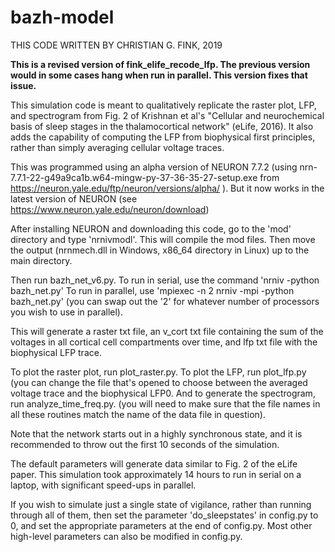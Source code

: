 # bazh-model
THIS CODE WRITTEN BY CHRISTIAN G. FINK, 2019

**This is a revised version of fink_elife_recode_lfp. The previous version would in some cases hang when run in parallel. This version
fixes that issue.**

This simulation code is meant to qualitatively replicate the raster plot, LFP, and spectrogram from Fig. 2 
of Krishnan et al's "Cellular and neurochemical basis of sleep stages in the thalamocortical network" 
(eLife, 2016). It also adds the capability of computing the LFP from biophysical first principles, rather
than simply averaging cellular voltage traces.

This was programmed using an alpha version of NEURON 7.7.2 (using nrn-7.7.1-22-g49a9ca1b.w64-mingw-py-37-36-35-27-setup.exe from https://neuron.yale.edu/ftp/neuron/versions/alpha/ ). But it now works in the latest version of NEURON (see https://www.neuron.yale.edu/neuron/download)

After installing NEURON and downloading this code, go to the 'mod' directory and type 'nrnivmodl'. 
This will compile the mod files. Then move the output (nrnmech.dll in Windows,
x86_64 directory in Linux) up to the main directory.

Then run bazh_net_v6.py. 
To run in serial, use the command 'nrniv -python bazh_net.py'
To run in parallel, use 'mpiexec -n 2 nrniv -mpi -python bazh_net.py' 
(you can swap out the '2' for whatever number of processors you wish to use in parallel).

This will generate a raster txt file, an v_cort txt file containing the sum of the voltages in all
cortical cell compartments over time, and lfp txt file with the biophysical LFP trace.

To plot the raster plot, run plot_raster.py. To plot the LFP, run plot_lfp.py (you can change the file that's opened to choose between
the averaged voltage trace and the biophysical LFP0. And to generate the spectrogram, run analyze_time_freq.py. 
(you will need to make sure that the file names in all these routines match the name of the data file in question).

Note that the network starts out in a highly synchronous state, and it is recommended to throw out the first 10 seconds
of the simulation.

The default parameters will generate data similar to Fig. 2 of the eLife paper.
This simulation took approximately 14 hours to run in serial on a laptop, with significant speed-ups in parallel.

If you wish to simulate just a single state of vigilance, rather than running through all of them, then 
set the parameter 'do_sleepstates' in config.py to 0, and set the appropriate parameters at the end of config.py.
Most other high-level parameters can also be modified in config.py.
